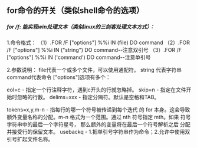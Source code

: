 ## for命令的开关（类似shell命令的选项）

##### for /f: 能实现win处理文本（类似linux的三剑客处理文本方式）：

1.命令格式：
（1）.FOR /F ["options"] %%i IN (file) DO command
（2）.FOR /F ["options"] %%i IN ("string") DO command--注意双引号
（3）.FOR /F ["options"] %%i IN ('command') DO command--注意单引号

2.参数说明：
file代表一个或多个文件，可以使用通配符。
string 代表字符串
command代表命令
["options"]选项有多个：

 eol=c           - 指定一个行注释字符，遇到c开头的行就忽略掉。
 skip=n          - 指定在文件开始时忽略的行数。
 delims=xxx      - 指定分隔符。默认是空格和TAB。

 tokens=x,y,m-n  - 指每行的哪一个符号被传递到每个迭代
                   的 for 本身。这会导致额外变量名称的分配。m-n
                   格式为一个范围。通过 nth 符号指定 mth。如果
                   符号字符串中的最后一个字符星号，
                   那么额外的变量将在最后一个符号解析之后
                   分配并接受行的保留文本。
 usebackq        - 1.把单引号字符串作为命令；2.允许中使用双引号扩起文件名称。
